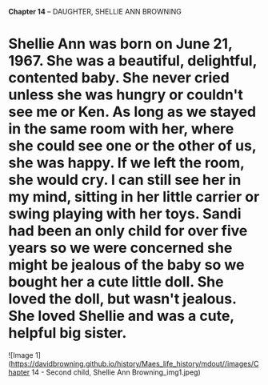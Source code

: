 **Chapter 14** – DAUGHTER, SHELLIE ANN BROWNING

# Shellie Ann was born on June 21, 1967.  She was a beautiful, delightful, contented baby.  She never cried unless she was hungry or couldn't see me or Ken.  As long as we stayed in the same room with her, where she could see one or the other of us, she was happy.  If we left the room, she would cry. I can still see her in my mind, sitting in her little carrier or swing playing with her toys.  Sandi had been an only child for over five years so we were concerned she might be jealous of the baby so we bought her a cute little doll.  She loved the doll, but wasn't jealous.  She loved Shellie and was a cute, helpful big sister.


![Image 1](https://davidbrowning.github.io/history/Maes_life_history/mdout//images/Chapter 14 - Second child, Shellie Ann Browning_img1.jpeg)